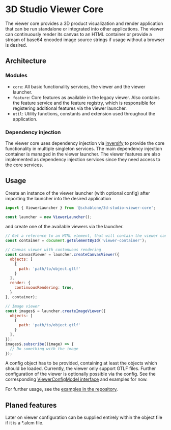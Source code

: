 # 3D Studio Viewer Core

The viewer core provides a 3D product visualization and render application that
can be run standalone or integrated into other applications. The viewer can 
continuously render its canvas to an HTML container or provide a stream of 
base64 encoded image source strings if usage without a browser is desired.

## Architecture

### Modules
* `core`: All basic functionality services, the viewer and the viewer launcher.
* `feature`: Core features as available in the legacy viewer. Also contains the
  feature service and the feature registry, which is responsible for registering
  additional features via the viewer launcher.
* `util`: Utility functions, constants and extension used throughout the 
  application.

### Dependency injection
The viewer core uses dependency injection via [inversify](https://github.com/inversify/InversifyJS)
to provide the core functionality in multiple singleton services. The main 
dependency injection container is managed in the viewer launcher. The viewer
features are also implemented as dependency injection services since they need
access to the core services.

## Usage

Create an instance of the viewer launcher (with optional config) after 
importing the launcher into the desired application 

```javascript
import { ViewerLauncher } from '@schablone/3d-studio-viewer-core';

const launcher = new ViewerLauncher();
```

and create one of the available viewers via the launcher.

```javascript
// Get a reference to an HTML element, that will contain the viewer canvas
const container = document.getElementById('viewer-container');

// Canvas viewer with contonuous rendering
const canvasViewer = launcher.createCanvasViewer({
  objects: [
    {
      path: 'path/to/object.gtlf'
    }
  ],
  render: {
    continuousRendering: true,
  }
}, container);

// Image viewer
const images$ = launcher.createImageViewer({
  objects: [
    {
      path: 'path/to/object.gtlf'
    }
  ],
});
images$.subscribe((image) => {
  // Do something with the image
});
```

A config object has to be provided, containing at least the objects which 
should be loaded. Currently, the viewer only support GTLF files. Further 
configuration of the viewer is optionally possible via the config. See 
the corresponding [ViewerConfigModel interface](src/types.ts#L24) and examples for now.

For further usage, see the [examples in the repository](https://github.com/alchemisten/3d-studio/tree/develop/apps/3d-studio-example/src/examples).

## Planed features
Later on viewer configuration can be supplied entirely within the object file
if it is a *.alcm file.
